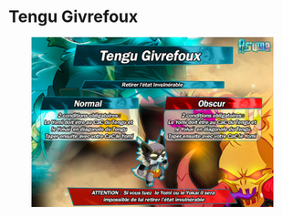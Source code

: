 # Tengu Givrefoux

<figure><img src="../../../.gitbook/assets/image (5) (1).png" alt=""><figcaption></figcaption></figure>
